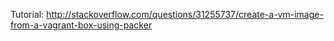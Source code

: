 Tutorial: http://stackoverflow.com/questions/31255737/create-a-vm-image-from-a-vagrant-box-using-packer
